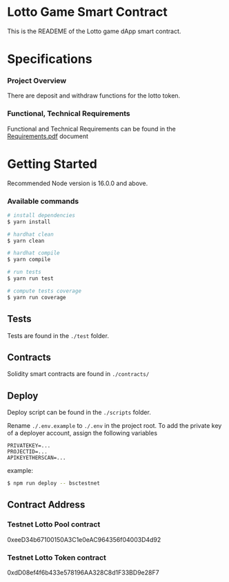 # Lotto Game Smart Contract

This is the READEME of the Lotto game dApp smart contract.

# Specifications

### Project Overview

There are deposit and withdraw functions for the lotto token.

### Functional, Technical Requirements

Functional and Technical Requirements can be found in the [Requirements.pdf](./docs/Requirements.pdf) document

# Getting Started

Recommended Node version is 16.0.0 and above.

### Available commands

```bash
# install dependencies
$ yarn install

# hardhat clean
$ yarn clean

# hardhat compile
$ yarn compile

# run tests
$ yarn run test

# compute tests coverage
$ yarn run coverage
```

## Tests

Tests are found in the `./test` folder.

## Contracts

Solidity smart contracts are found in `./contracts/`

## Deploy

Deploy script can be found in the `./scripts` folder.

Rename `./.env.example` to `./.env` in the project root.
To add the private key of a deployer account, assign the following variables

```
PRIVATEKEY=...
PROJECTID=...
APIKEYETHERSCAN=...
```

example:

```bash
$ npm run deploy -- bsctestnet
```

## Contract Address

### Testnet Lotto Pool contract

0xeeD34b67100150A3C1e0eAC964356f04003D4d92

### Testnet Lotto Token contract

0xdD08ef4f6b433e578196AA328C8d1F33BD9e28F7
